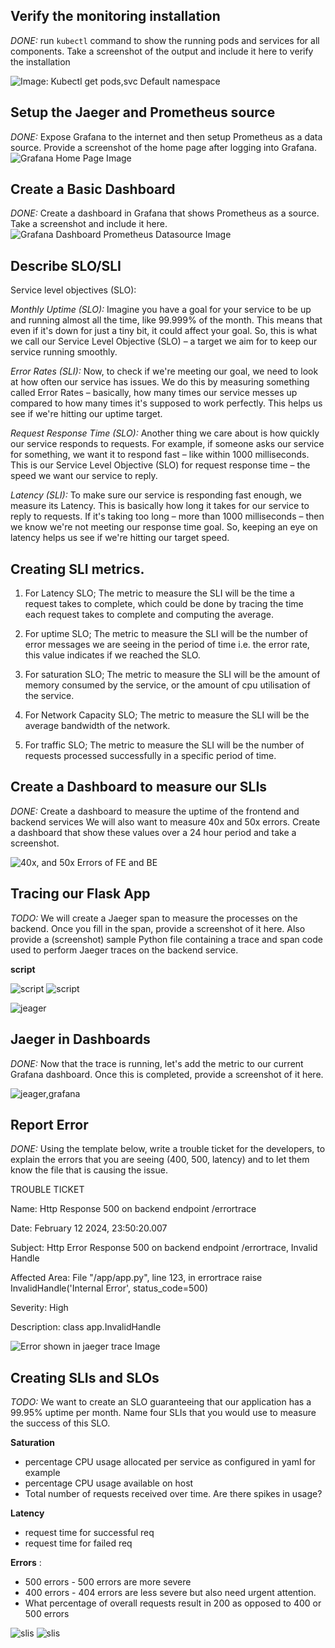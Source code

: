 ## Verify the monitoring installation

*DONE:* run `kubectl` command to show the running pods and services for all components. Take a screenshot of the output and include it here to verify the installation

![Image: Kubectl get pods,svc Default namespace](https://github.com/Mahlomola-Moses/Project_Files-Building_a_Metrics_Dashboard/blob/main/answer-img/podssvc.png "Pods and Services")

## Setup the Jaeger and Prometheus source
*DONE:* Expose Grafana to the internet and then setup Prometheus as a data source. Provide a screenshot of the home page after logging into Grafana.
![Grafana Home Page Image](https://github.com/Mahlomola-Moses/Project_Files-Building_a_Metrics_Dashboard/blob/main/answer-img/home.png "Grafana Home")

## Create a Basic Dashboard
*DONE:* Create a dashboard in Grafana that shows Prometheus as a source. Take a screenshot and include it here.
![Grafana Dashboard Prometheus Datasource Image](https://github.com/Mahlomola-Moses/Project_Files-Building_a_Metrics_Dashboard/blob/main/answer-img/datas.png "Grafana Dashboard Datasource")

## Describe SLO/SLI

Service level objectives (SLO):

*Monthly Uptime (SLO):*
Imagine you have a goal for your service to be up and running almost all the time, like 99.999% of the month. This means that even if it's down for just a tiny bit, it could affect your goal. So, this is what we call our Service Level Objective (SLO) – a target we aim for to keep our service running smoothly.

*Error Rates (SLI):*
Now, to check if we're meeting our goal, we need to look at how often our service has issues. We do this by measuring something called Error Rates – basically, how many times our service messes up compared to how many times it's supposed to work perfectly. This helps us see if we're hitting our uptime target.

*Request Response Time (SLO):*
Another thing we care about is how quickly our service responds to requests. For example, if someone asks our service for something, we want it to respond fast – like within 1000 milliseconds. This is our Service Level Objective (SLO) for request response time – the speed we want our service to reply.

*Latency (SLI):*
To make sure our service is responding fast enough, we measure its Latency. This is basically how long it takes for our service to reply to requests. If it's taking too long – more than 1000 milliseconds – then we know we're not meeting our response time goal. So, keeping an eye on latency helps us see if we're hitting our target speed.


## Creating SLI metrics.

1. For Latency SLO; The metric to measure the SLI will be the time a request takes to complete, which could be done by 
tracing the time each request takes to complete and computing the average.

2. For uptime SLO; The metric to measure the SLI will be the number of error messages we are seeing in the period of time
i.e. the error rate, this value indicates if we reached the SLO.

3. For saturation SLO; The metric to measure the SLI will be the amount of memory consumed by the service, or
the amount of cpu utilisation of the service.

4. For Network Capacity SLO; The metric to measure the SLI will be the average bandwidth of the network.

5. For traffic SLO; The metric to measure the SLI will be the number of requests processed successfully in a specific period of time.

## Create a Dashboard to measure our SLIs

*DONE:* Create a dashboard to measure the uptime of the frontend and backend services We will also want to measure 40x and 50x errors. Create a dashboard that show these values over a 24 hour period and take a screenshot.

![40x, and 50x Errors of FE and BE](https://github.com/Mahlomola-Moses/Project_Files-Building_a_Metrics_Dashboard/blob/main/answer-img/dashboard.png "Uptime, 40x, and 50x Errors of FE and BE Services")


## Tracing our Flask App
*TODO:*  We will create a Jaeger span to measure the processes on the backend. Once you fill in the span, provide a screenshot of it here. Also provide a (screenshot) sample Python file containing a trace and span code used to perform Jaeger traces on the backend service.

**script**

![script](https://github.com/Mahlomola-Moses/Project_Files-Building_a_Metrics_Dashboard/blob/main/answer-img/codepng.png "script")
![script](https://github.com/Mahlomola-Moses/Project_Files-Building_a_Metrics_Dashboard/blob/main/answer-img/code3.png "script")

![jeager](https://github.com/Mahlomola-Moses/Project_Files-Building_a_Metrics_Dashboard/blob/main/answer-img/jeager.png "jeager")

## Jaeger in Dashboards
*DONE:* Now that the trace is running, let's add the metric to our current Grafana dashboard. Once this is completed, provide a screenshot of it here.

![jeager,grafana](https://github.com/Mahlomola-Moses/Project_Files-Building_a_Metrics_Dashboard/blob/main/answer-img/jg.png "jeager_grafana")

## Report Error
*DONE:* Using the template below, write a trouble ticket for the developers, to explain the errors that you are seeing (400, 500, latency) and to let them know the file that is causing the issue.

TROUBLE TICKET

Name: Http Response 500 on backend endpoint /errortrace

Date: February 12 2024, 23:50:20.007

Subject: Http Error Response 500 on backend endpoint /errortrace, Invalid Handle

Affected Area:  File "/app/app.py", line 123, in errortrace
    raise InvalidHandle('Internal Error', status_code=500)

Severity: High

Description: class app.InvalidHandle 

![Error shown in jaeger trace Image](https://github.com/Mahlomola-Moses/Project_Files-Building_a_Metrics_Dashboard/blob/main/answer-img/report.png "Error shown in jaeger trace")

## Creating SLIs and SLOs
*TODO:* We want to create an SLO guaranteeing that our application has a 99.95% uptime per month. Name four SLIs that you would use to measure the success of this SLO.

**Saturation**
- percentage CPU usage allocated per service as configured in yaml for example
- percentage CPU usage available on host
- Total number of requests received over time. Are there spikes in usage?

**Latency**
- request time for successful req
- request time for failed req

**Errors** : 
- 500 errors - 500 errors are more severe
- 400 errors - 404 errors are less severe but also need urgent attention.
- What percentage of overall requests result in 200 as opposed to 400 or 500 errors

![slis](https://github.com/Mahlomola-Moses/Project_Files-Building_a_Metrics_Dashboard/blob/main/answer-img/last.png "slis")
![slis](https://github.com/Mahlomola-Moses/Project_Files-Building_a_Metrics_Dashboard/blob/main/answer-img/last2png.png "slis")

